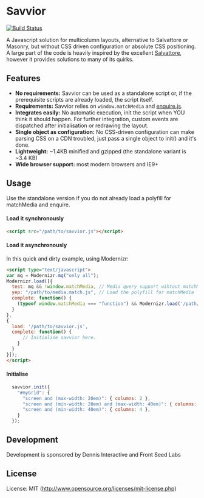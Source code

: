 # Savvior

[![Build Status](https://img.shields.io/travis/attila/savvior/master.svg)](https://travis-ci.org/attila/savvior)

A Javascript solution for multicolumn layouts, alternative to Salvattore or Masonry, but without CSS driven configuration or absolute CSS positioning. A large part of the code is heavily inspired by the excellent [Salvattore](http://salvattore.com), however it provides solutions to many of its quirks.

## Features

* __No requirements:__ Savvior can be used as a standalone script or, if the prerequisite scripts are already loaded, the script itself.
* __Requirements:__ Savvior relies on `window.matchMedia` and [enquire.js](http://wicky.nillia.ms/enquire.js/).
* __Integrates easily:__ No automatic execution, init the script when YOU think it should happen. For further integration, custom events are dispatched after initialisation or redrawing the layout.
* __Single object as configuration:__ No CSS-driven configuration can make parsing CSS on a CDN troubled, just pass a single object to init() and it's done.
* __Lightweight:__ ~1.4KB minified and gzipped (the standalone variant is ~3.4 KB)
* __Wide browser support:__ most modern browsers and IE9+

## Usage

Use the standalone version if you do not already load a polyfill for matchMedia and enquire.

#### Load it synchronously

````html
<script src="/path/to/savvior.js"></script>
````

#### Load it asynchronously

In this quick and dirty example, using Modernizr:

````html
<script type="text/javascript">
var mq = Modernizr.mq("only all");
Modernizr.load([{
  test: mq && !window.matchMedia, // Media query support wihtout matchMedia support.
  yep: "/path/to/media.match.js", // Load the polyfill for matchMedia
  complete: function() {
    (typeof window.matchMedia === "function") && Modernizr.load('/path/to/enquire.js');
  }
},
{
  load: '/path/to/savvior.js',
  complete: function() {
      // Initialise savvior here.
    }
  }
}]);
</script>
````

#### Initialise

````javascript
  savvior.init({
    "#myGrid": {
      "screen and (max-width: 20em)": { columns: 2 },
      "screen and (min-width: 20em) and (max-width: 40em)": { columns: 3 },
      "screen and (min-width: 40em)": { columns: 4 },
    }
  });
````

## Development

Development is sponsored by Dennis Interactive and Front Seed Labs

## License

License: MIT (http://www.opensource.org/licenses/mit-license.php)
